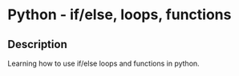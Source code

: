 # Python - if/else, loops, functions
## Description
Learning how to use if/else loops and functions in python.
